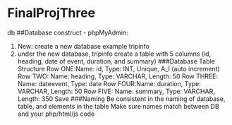 # FinalProjThree
 db
##Database construct - phpMyAdmin:
1. New: create a new database example tripinfo
2. under the new database, tripinfo create a table with 5 columns (id, heading, date of event, duration, and summary)
###Database Table Structure
Row ONE:Name: id, Type: INT, Unique, A_I (auto increment)
Row TWO: Name: heading, Type: VARCHAR, Length: 50
Row THREE: Name: dateevent, Type: date
Row FOUR:Name: duration, Type: VARCHAR, Length: 50
Row FIVE: Name: summary, Type: VARCHAR, Length: 350
Save
###Naming
Be consistent in the naming of database, table, and elements in the table 
Make sure names match between DB and your php/html/js code




